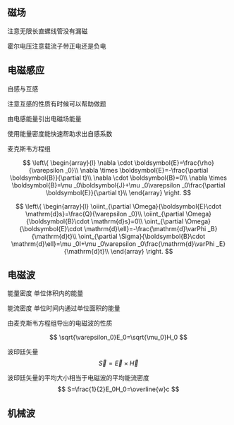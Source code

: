 
## 磁场

注意无限长直螺线管没有漏磁

霍尔电压注意载流子带正电还是负电

## 电磁感应

自感与互感

注意互感的性质有时候可以帮助做题


由电感能量引出电磁场能量

使用能量密度能快速帮助求出自感系数



麦克斯韦方程组

$$
\left\{ 
    \begin{array}{l}
	    \nabla \cdot \boldsymbol{E}=\frac{\rho}{\varepsilon _0}\\
	    \nabla \times \boldsymbol{E}=-\frac{\partial \boldsymbol{B}}{\partial t}\\
	    \nabla \cdot \boldsymbol{B}=0\\
	    \nabla \times \boldsymbol{B}=\mu _0\boldsymbol{J}+\mu _0\varepsilon _0\frac{\partial \boldsymbol{E}}{\partial t}\\
    \end{array} 
\right. 
$$


$$
\left\{ 
    \begin{array}{l}
	    \oiint_{\partial \Omega}{\boldsymbol{E}\cdot \mathrm{d}s}=\frac{Q}{\varepsilon _0}\\
	    \oiint_{\partial \Omega}{\boldsymbol{B}\cdot \mathrm{d}s}=0\\
	    \oint_{\partial \Omega}{\boldsymbol{E}\cdot \mathrm{d}\ell}=-\frac{\mathrm{d}\varPhi _B}{\mathrm{d}t}\\
	    \oint_{\partial \Sigma}{\boldsymbol{B}\cdot \mathrm{d}\ell}=\mu _0I+\mu _0\varepsilon _0\frac{\mathrm{d}\varPhi _E}{\mathrm{d}t}\\
    \end{array} \right. 
$$


## 电磁波

能量密度
单位体积内的能量


能流密度
单位时间内通过单位面积的能量

由麦克斯韦方程组导出的电磁波的性质 

$$
\sqrt{\varepsilon_0}E_0=\sqrt{\mu_0}H_0
$$

波印廷矢量
$$
\overrightarrow{S}=\overrightarrow{E}\times \overrightarrow{H}
$$

波印廷矢量的平均大小相当于电磁波的平均能流密度
$$
S=\frac{1}{2}E_0H_0=\overline{w}c
$$


## 机械波


